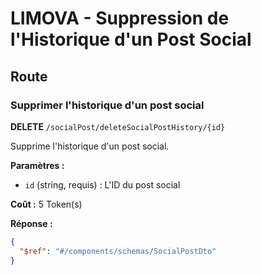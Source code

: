# LIMOVA - Suppression de l'Historique d'un Post Social

## Route

### Supprimer l'historique d'un post social
**DELETE** `/socialPost/deleteSocialPostHistory/{id}`

Supprime l'historique d'un post social.

**Paramètres :**
- `id` (string, requis) : L'ID du post social

**Coût :** 5 Token(s)

**Réponse :**
```json
{
  "$ref": "#/components/schemas/SocialPostDto"
}
``` 